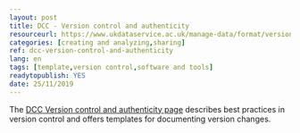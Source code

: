 ```yaml
---
layout: post 
title: DCC - Version control and authenticity
resourceurl: https://www.ukdataservice.ac.uk/manage-data/format/versioning 
categories: [creating and analyzing,sharing]
ref: dcc-version-control-and-authenticity
lang: en
tags: [template,version control,software and tools]
readytopublish: YES
date: 25/11/2019
---
```

The [DCC Version control and authenticity page](https://www.ukdataservice.ac.uk/manage-data/format/versioning) describes best practices in version control and offers templates for documenting version changes. 